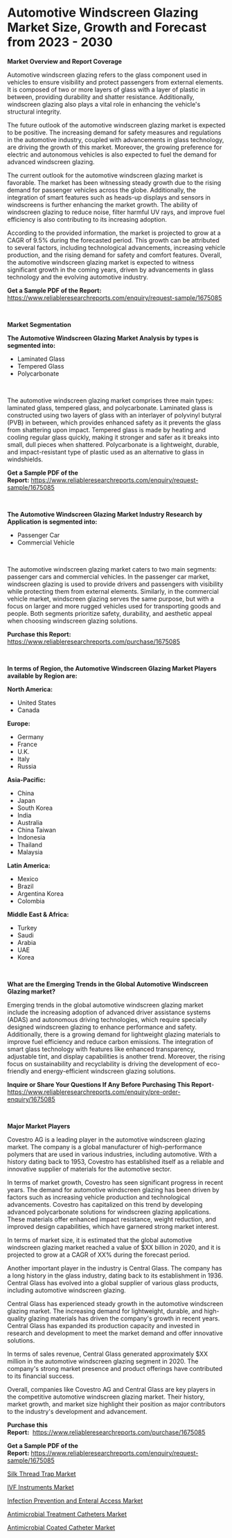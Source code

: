 <p><h1>Automotive Windscreen Glazing Market Size, Growth and Forecast from 2023 - 2030</h1></p><p><strong>Market Overview and Report Coverage</strong></p>
<p><p>Automotive windscreen glazing refers to the glass component used in vehicles to ensure visibility and protect passengers from external elements. It is composed of two or more layers of glass with a layer of plastic in between, providing durability and shatter resistance. Additionally, windscreen glazing also plays a vital role in enhancing the vehicle's structural integrity.</p><p>The future outlook of the automotive windscreen glazing market is expected to be positive. The increasing demand for safety measures and regulations in the automotive industry, coupled with advancements in glass technology, are driving the growth of this market. Moreover, the growing preference for electric and autonomous vehicles is also expected to fuel the demand for advanced windscreen glazing.</p><p>The current outlook for the automotive windscreen glazing market is favorable. The market has been witnessing steady growth due to the rising demand for passenger vehicles across the globe. Additionally, the integration of smart features such as heads-up displays and sensors in windscreens is further enhancing the market growth. The ability of windscreen glazing to reduce noise, filter harmful UV rays, and improve fuel efficiency is also contributing to its increasing adoption.</p><p>According to the provided information, the market is projected to grow at a CAGR of 9.5% during the forecasted period. This growth can be attributed to several factors, including technological advancements, increasing vehicle production, and the rising demand for safety and comfort features. Overall, the automotive windscreen glazing market is expected to witness significant growth in the coming years, driven by advancements in glass technology and the evolving automotive industry.</p></p>
<p><strong>Get a Sample PDF of the Report:</strong> <a href="https://www.reliableresearchreports.com/enquiry/request-sample/1675085">https://www.reliableresearchreports.com/enquiry/request-sample/1675085</a></p>
<p>&nbsp;</p>
<p><strong>Market Segmentation</strong></p>
<p><strong>The Automotive Windscreen Glazing Market Analysis by types is segmented into:</strong></p>
<p><ul><li>Laminated Glass</li><li>Tempered Glass</li><li>Polycarbonate</li></ul></p>
<p>&nbsp;</p>
<p><p>The automotive windscreen glazing market comprises three main types: laminated glass, tempered glass, and polycarbonate. Laminated glass is constructed using two layers of glass with an interlayer of polyvinyl butyral (PVB) in between, which provides enhanced safety as it prevents the glass from shattering upon impact. Tempered glass is made by heating and cooling regular glass quickly, making it stronger and safer as it breaks into small, dull pieces when shattered. Polycarbonate is a lightweight, durable, and impact-resistant type of plastic used as an alternative to glass in windshields.</p></p>
<p><strong>Get a Sample PDF of the Report:</strong>&nbsp;<a href="https://www.reliableresearchreports.com/enquiry/request-sample/1675085">https://www.reliableresearchreports.com/enquiry/request-sample/1675085</a></p>
<p>&nbsp;</p>
<p><strong>The Automotive Windscreen Glazing Market Industry Research by Application is segmented into:</strong></p>
<p><ul><li>Passenger Car</li><li>Commercial Vehicle</li></ul></p>
<p>&nbsp;</p>
<p><p>The automotive windscreen glazing market caters to two main segments: passenger cars and commercial vehicles. In the passenger car market, windscreen glazing is used to provide drivers and passengers with visibility while protecting them from external elements. Similarly, in the commercial vehicle market, windscreen glazing serves the same purpose, but with a focus on larger and more rugged vehicles used for transporting goods and people. Both segments prioritize safety, durability, and aesthetic appeal when choosing windscreen glazing solutions.</p></p>
<p><strong>Purchase this Report:</strong>&nbsp; <a href="https://www.reliableresearchreports.com/purchase/1675085">https://www.reliableresearchreports.com/purchase/1675085</a></p>
<p>&nbsp;</p>
<p><strong>In terms of Region, the Automotive Windscreen Glazing Market Players available by Region are:</strong></p>
<p>
    <p> <strong> North America: </strong>
        <ul>
            <li>United States</li>
            <li>Canada</li>
        </ul>
        </p> 
    <p> <strong> Europe: </strong>
        <ul>
            <li>Germany</li>
            <li>France</li>
            <li>U.K.</li>
            <li>Italy</li>
            <li>Russia</li>
        </ul>
        </p> 
    <p> <strong> Asia-Pacific: </strong>
        <ul>
            <li>China</li>
            <li>Japan</li>
            <li>South Korea</li>
            <li>India</li>
            <li>Australia</li>
            <li>China Taiwan</li>
            <li>Indonesia</li>
            <li>Thailand</li>
            <li>Malaysia</li>
        </ul>
        </p> 
    <p> <strong> Latin America: </strong>
        <ul>
            <li>Mexico</li>
            <li>Brazil</li>
            <li>Argentina Korea</li>
            <li>Colombia</li>
        </ul>
        </p> 
    <p> <strong> Middle East & Africa: </strong>
        <ul>
            <li>Turkey</li>
            <li>Saudi</li>
            <li>Arabia</li>
            <li>UAE</li>
            <li>Korea</li>
        </ul>
    </p>
    </p>
<p>&nbsp;</p>
<p><strong>What are the Emerging Trends in the Global Automotive Windscreen Glazing market?</strong></p>
<p><p>Emerging trends in the global automotive windscreen glazing market include the increasing adoption of advanced driver assistance systems (ADAS) and autonomous driving technologies, which require specially designed windscreen glazing to enhance performance and safety. Additionally, there is a growing demand for lightweight glazing materials to improve fuel efficiency and reduce carbon emissions. The integration of smart glass technology with features like enhanced transparency, adjustable tint, and display capabilities is another trend. Moreover, the rising focus on sustainability and recyclability is driving the development of eco-friendly and energy-efficient windscreen glazing solutions.</p></p>
<p><strong>Inquire or Share Your Questions If Any Before Purchasing This Report</strong>- <a href="https://www.reliableresearchreports.com/enquiry/pre-order-enquiry/1675085">https://www.reliableresearchreports.com/enquiry/pre-order-enquiry/1675085</a></p>
<p>&nbsp;</p>
<p><strong>Major Market Players</strong></p>
<p><p>Covestro AG is a leading player in the automotive windscreen glazing market. The company is a global manufacturer of high-performance polymers that are used in various industries, including automotive. With a history dating back to 1953, Covestro has established itself as a reliable and innovative supplier of materials for the automotive sector.</p><p>In terms of market growth, Covestro has seen significant progress in recent years. The demand for automotive windscreen glazing has been driven by factors such as increasing vehicle production and technological advancements. Covestro has capitalized on this trend by developing advanced polycarbonate solutions for windscreen glazing applications. These materials offer enhanced impact resistance, weight reduction, and improved design capabilities, which have garnered strong market interest.</p><p>In terms of market size, it is estimated that the global automotive windscreen glazing market reached a value of $XX billion in 2020, and it is projected to grow at a CAGR of XX% during the forecast period.</p><p>Another important player in the industry is Central Glass. The company has a long history in the glass industry, dating back to its establishment in 1936. Central Glass has evolved into a global supplier of various glass products, including automotive windscreen glazing.</p><p>Central Glass has experienced steady growth in the automotive windscreen glazing market. The increasing demand for lightweight, durable, and high-quality glazing materials has driven the company's growth in recent years. Central Glass has expanded its production capacity and invested in research and development to meet the market demand and offer innovative solutions.</p><p>In terms of sales revenue, Central Glass generated approximately $XX million in the automotive windscreen glazing segment in 2020. The company's strong market presence and product offerings have contributed to its financial success.</p><p>Overall, companies like Covestro AG and Central Glass are key players in the competitive automotive windscreen glazing market. Their history, market growth, and market size highlight their position as major contributors to the industry's development and advancement.</p></p>
<p><strong>Purchase this Report:</strong>&nbsp;&nbsp;<a href="https://www.reliableresearchreports.com/purchase/1675085">https://www.reliableresearchreports.com/purchase/1675085</a></p>
<p></p>
<p><strong>Get a Sample PDF of the Report:</strong>&nbsp;<a href="https://www.reliableresearchreports.com/enquiry/request-sample/1675085">https://www.reliableresearchreports.com/enquiry/request-sample/1675085</a></p>
<p><p><a href="https://www.linkedin.com/pulse/silk-thread-trap-market-size-share-amp-trends-analysis/">Silk Thread Trap Market</a></p><p><a href="https://www.linkedin.com/pulse/ivf-instruments-market-size-share-amp-trends-analysis-report/">IVF Instruments Market</a></p><p><a href="https://www.linkedin.com/pulse/infection-prevention-enteral-access-market-share-amp/">Infection Prevention and Enteral Access Market</a></p><p><a href="https://medium.com/@karleeprice2004/antimicrobial-treatment-catheters-market-share-evolution-and-market-growth-trends-2023-2030-e83c0f430ddc">Antimicrobial Treatment Catheters Market</a></p><p><a href="https://medium.com/@tatemonahan564856/antimicrobial-coated-catheter-market-competitive-analysis-market-trends-and-forecast-to-2030-84c56f429db6">Antimicrobial Coated Catheter Market</a></p></p>